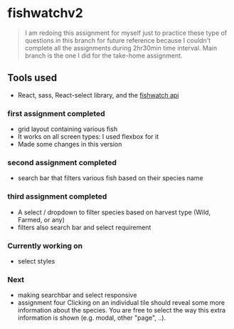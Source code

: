 # fishwatchv2

> I am redoing this assignment for myself just to practice these type of questions in this branch for future reference because I couldn't complete all the assignments during 2hr30min time interval. Main branch is the one I did for the take-home assignment.

## Tools used

- React, sass, React-select library, and the [fishwatch api](https://www.fishwatch.gov/developers)

### first assignment completed

- grid layout containing various fish
- It works on all screen types: I used flexbox for it
- Made some changes in this version

### second assignment completed

- search bar that filters various fish based on their species name

### third assignment completed

- A select / dropdown to filter species based on harvest type (Wild, Farmed, or any)
- filters also search bar and select requirement

### Currently working on 
- select styles 

### Next
- making searchbar and select responsive
- assignment four
  Clicking on an individual tile should reveal some more information about the species. You are free to select the way this extra information is shown (e.g. modal, other "page", ..).
